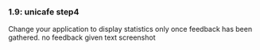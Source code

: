### 1.9: unicafe step4

Change your application to display statistics only once feedback has been gathered.
no feedback given text screenshot